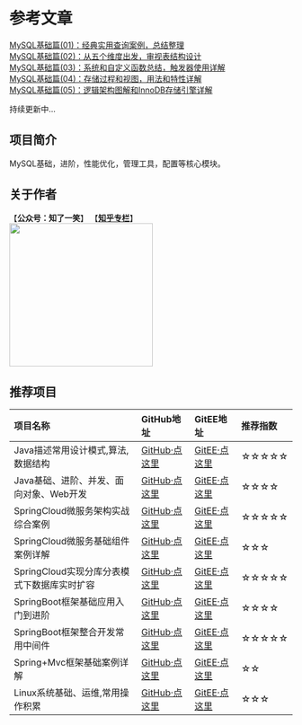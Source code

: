 # 参考文章

[MySQL基础篇(01)：经典实用查询案例，总结整理](https://mp.weixin.qq.com/s?__biz=MzU4Njg0MzYwNw==&mid=2247484341&idx=1&sn=27cf87976cdfa799548c8a287feb3973&chksm=fdf4570dca83de1bb06b6806a71b105d0e7ce5ef69978ef28cfc7a80a6792c5cb5324b12b791&token=302869239&lang=zh_CN#rd)<br/>
[MySQL基础篇(02)：从五个维度出发，审视表结构设计](https://mp.weixin.qq.com/s?__biz=MzU4Njg0MzYwNw==&mid=2247484346&idx=1&sn=1de9627010b38952bf659bbfe393d66c&chksm=fdf45702ca83de14ea7b1977d47b94ba7a50fff7fef620c5a0b04300380eb7064f934c1c4bda&token=302869239&lang=zh_CN#rd)<br/>
[MySQL基础篇(03)：系统和自定义函数总结，触发器使用详解](https://mp.weixin.qq.com/s?__biz=MzU4Njg0MzYwNw==&mid=2247484351&idx=1&sn=fa8f7cad30c4dbd511ac59d0a2ec8621&chksm=fdf45707ca83de110396f86b0395a64704e9b0d2d27a17e38f73b3fd50d2dd2ab69988a9752f&token=302869239&lang=zh_CN#rd)<br/>
[MySQL基础篇(04)：存储过程和视图，用法和特性详解](https://mp.weixin.qq.com/s?__biz=MzU4Njg0MzYwNw==&mid=2247484365&idx=1&sn=3ceb353442609b0c11fb05962232f2cb&chksm=fdf45775ca83de63013df09b04eb141f39e3ac7b3cfbfac9eb933b6add05931b822b0e05b8c7&token=302869239&lang=zh_CN#rd)<br/>
[MySQL基础篇(05)：逻辑架构图解和InnoDB存储引擎详解](https://mp.weixin.qq.com/s?__biz=MzU4Njg0MzYwNw==&mid=2247484426&idx=1&sn=d8aeeaa7dca079c0f8035e75d3bb5df7&chksm=fdf450b2ca83d9a444dacb1714c975c16a7501e43c498cf9642dc40ccf0fee5c08a92da5743b&token=1530600379&lang=zh_CN#rd)<br/>

持续更新中...

## 项目简介

MySQL基础，进阶，性能优化，管理工具，配置等核心模块。

## 关于作者
【<b>公众号：知了一笑</b>】    【<b><a href="https://www.zhihu.com/people/cicadasmile/columns">知乎专栏</a></b>】<br/>
<img width="255px" height="255px" src="https://avatars0.githubusercontent.com/u/50793885?s=460&v=4"/><br/>

## 推荐项目

|项目名称|GitHub地址|GitEE地址|推荐指数|
|:---|:---|:---|:---|
|Java描述常用设计模式,算法,数据结构|[GitHub·点这里](https://github.com/cicadasmile/model-arithmetic-parent)|[GitEE·点这里](https://gitee.com/cicadasmile/model-arithmetic-parent)|☆☆☆☆☆|
|Java基础、进阶、并发、面向对象、Web开发|[GitHub·点这里](https://github.com/cicadasmile/java-base-parent)|[GitEE·点这里](https://gitee.com/cicadasmile/java-base-parent)|☆☆☆☆|
|SpringCloud微服务架构实战综合案例|[GitHub·点这里](https://github.com/cicadasmile/husky-spring-cloud)|[GitEE·点这里](https://gitee.com/cicadasmile/husky-spring-cloud)|☆☆☆☆☆|
|SpringCloud微服务基础组件案例详解|[GitHub·点这里](https://github.com/cicadasmile/spring-cloud-base)|[GitEE·点这里](https://gitee.com/cicadasmile/spring-cloud-base)|☆☆☆|
|SpringCloud实现分库分表模式下数据库实时扩容|[GitHub·点这里](https://github.com/cicadasmile/cloud-shard-jdbc)|[GitEE·点这里](https://gitee.com/cicadasmile/cloud-shard-jdbc)|☆☆☆☆☆|
|SpringBoot框架基础应用入门到进阶|[GitHub·点这里](https://github.com/cicadasmile/spring-boot-base)|[GitEE·点这里](https://gitee.com/cicadasmile/spring-boot-base)|☆☆☆☆|
|SpringBoot框架整合开发常用中间件|[GitHub·点这里](https://github.com/cicadasmile/middle-ware-parent)|[GitEE·点这里](https://gitee.com/cicadasmile/middle-ware-parent)|☆☆☆☆☆|
|Spring+Mvc框架基础案例详解|[GitHub·点这里](https://github.com/cicadasmile/spring-mvc-parent)|[GitEE·点这里](https://gitee.com/cicadasmile/spring-mvc-parent)|☆☆|
|Linux系统基础、运维,常用操作积累|[GitHub·点这里](https://github.com/cicadasmile/linux-system-base)|[GitEE·点这里](https://gitee.com/cicadasmile/linux-system-base)|☆☆☆|
